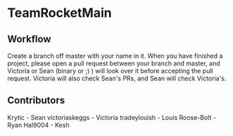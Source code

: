 # TeamRocketMain

## Workflow
Create a branch off master with your name in it. When you have finished a project, please open a pull request between your branch and master, and Victoria or Sean (binary or ;) ) will look over it before accepting the pull request. Victoria will also check Sean's PRs, and Sean will check Victoria's.

## Contributors
Krytic - Sean
victoriaskeggs - Victoria
tradeylouish - Louis
Roose-Bolt - Ryan
Hal9004 - Kesh